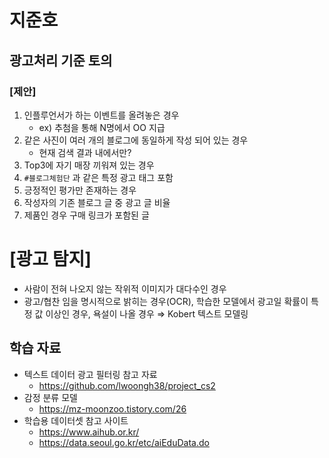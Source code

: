 # 지준호
## 광고처리 기준 토의
### [제안]
1. 인플루언서가 하는 이벤트를 올려놓은 경우
    - ex) 추첨을 통해 N명에서 OO 지급
2. 같은 사진이 여러 개의 블로그에 동일하게 작성 되어 있는 경우
    - 현재 검색 결과 내에서만?
3. Top3에 자기 매장 끼워져 있는 경우
4. `#블로그체험단`  과 같은 특정 광고 태그 포함
5. 긍정적인 평가만 존재하는 경우
6. 작성자의 기존 블로그 글 중 광고 글 비율
7. 제품인 경우 구매 링크가 포함된 글

# [광고 탐지]
- 사람이 전혀 나오지 않는 작위적 이미지가 대다수인 경우
- 광고/협찬 임을 명시적으로 밝히는 경우(OCR), 학습한 모델에서 광고일 확률이 특정 값 이상인 경우, 욕설이 나올 경우 ⇒ Kobert 텍스트 모델링

## 학습 자료
- 텍스트 데이터 광고 필터링 참고 자료
    - https://github.com/lwoongh38/project_cs2
- 감정 분류 모델
    - https://mz-moonzoo.tistory.com/26
- 학습용 데이터셋 참고 사이트
    - https://www.aihub.or.kr/
    - https://data.seoul.go.kr/etc/aiEduData.do
